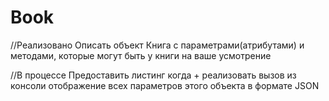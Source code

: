 # Book

//Реализовано
Описать объект Книга с параметрами(атрибутами) и методами, которые могут быть у
книги на ваше усмотрение

//В процессе
Предоставить листинг когда + реализовать вызов из консоли отображение всех
параметров этого объекта в формате JSON

